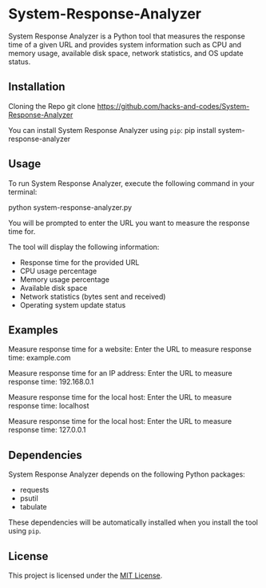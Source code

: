 # System-Response-Analyzer


System Response Analyzer is a Python tool that measures the response time of a given URL and provides system information such as CPU and memory usage, available disk space, network statistics, and OS update status.

## Installation

Cloning the Repo
git clone https://github.com/hacks-and-codes/System-Response-Analyzer

You can install System Response Analyzer using `pip`:
pip install system-response-analyzer

## Usage

To run System Response Analyzer, execute the following command in your terminal:

python system-response-analyzer.py

You will be prompted to enter the URL you want to measure the response time for.

The tool will display the following information:

- Response time for the provided URL
- CPU usage percentage
- Memory usage percentage
- Available disk space
- Network statistics (bytes sent and received)
- Operating system update status

## Examples

Measure response time for a website:
Enter the URL to measure response time: example.com

Measure response time for an IP address:
Enter the URL to measure response time: 192.168.0.1

Measure response time for the local host:
Enter the URL to measure response time: localhost

Measure response time for the local host:
Enter the URL to measure response time: 127.0.0.1


## Dependencies

System Response Analyzer depends on the following Python packages:

- requests
- psutil
- tabulate

These dependencies will be automatically installed when you install the tool using `pip`.

## License

This project is licensed under the [MIT License](LICENSE).

